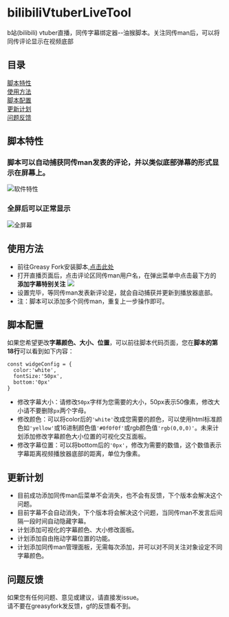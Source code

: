 # bilibiliVtuberLiveTool
b站(bilibili) vtuber直播，同传字幕绑定器--油猴脚本。关注同传man后，可以将同传评论显示在视频底部

## 目录
[脚本特性](#脚本特性)  
[使用方法](#使用方法)  
[脚本配置](#脚本配置)  
[更新计划](#更新计划)  
[问题反馈](#问题反馈)  

## 脚本特性
### 脚本可以自动捕获同传man发表的评论，并以类似底部弹幕的形式显示在屏幕上。
![软件特性](https://github.com/manakanemu/bilibiliVtuberLiveTool/blob/master/web/1.png)  
### 全屏后可以正常显示
![全屏幕](https://github.com/manakanemu/bilibiliVtuberLiveTool/blob/master/web/2.png)


## 使用方法
* 前往Greasy Fork安装脚本,[点击此处](https://greasyfork.org/zh-CN/scripts/398879-b%E7%AB%99vtuber%E7%9B%B4%E6%92%AD%E5%90%8C%E4%BC%A0%E8%AF%84%E8%AE%BA%E8%BD%AC%E5%AD%97%E5%B9%95)
* 打开直播页面后，点击评论区同传man用户名，在弹出菜单中点击最下方的 **添加字幕特别关注**  ![](https://github.com/manakanemu/bilibiliVtuberLiveTool/blob/master/web/4.png)
* 设置完毕，等同传man发表新评论是，就会自动捕获并更新到播放器底部。
* 注：脚本可以添加多个同传man，重复上一步操作即可。

## 脚本配置

如果您希望更改**字幕颜色、大小、位置**，可以前往脚本代码页面，您在**脚本的第18行**可以看到如下内容：  
```  
const widgeConfig = {
  color:'white',
  fontSize:'50px',
  bottom:'0px'
}
 ```  
* 修改字幕大小：请修改```50px```字样为您需要的大小，50px表示50像素，修改大小请不要删除```px```两个字母。
* 修改颜色：可以将color后的```'white'```改成您需要的颜色，可以使用html标准颜色如```'yellow'```或16进制颜色值```'#0f0f0f'```或rgb颜色值```'rgb(0,0,0)'```。未来计划添加修改字幕颜色大小位置的可视化交互面板。
* 修改字幕位置：可以将bottom后的```'0px'```，修改为需要的数值，这个数值表示字幕距离视频播放器底部的距离，单位为像素。
 
 ## 更新计划
 * 目前成功添加同传man后菜单不会消失，也不会有反馈，下个版本会解决这个问题。
 * 目前字幕不会自动消失，下个版本将会解决这个问题，当同传man不发言后间隔一段时间自动隐藏字幕。
 * 计划添加可视化的字幕颜色、大小修改面板。
 * 计划添加自由拖动字幕位置的功能。
 * 计划添加同传man管理面板，无需每次添加，并可以对不同关注对象设定不同字幕颜色。
 
 
 ## 问题反馈
如果您有任何问题、意见或建议，请直接发issue。  
请不要在greasyfork发反馈，gf的反馈看不到。
